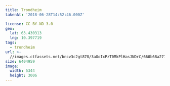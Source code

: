 ```yaml
---
title: Trondheim
takenAt: '2018-06-28T14:52:46.000Z'

license: CC BY-ND 3.0
geo:
  lat: 63.430313
  lng: 10.397719
tags:
  - trondheim
url: >-
  //images.ctfassets.net/bncv3c2gt878/3aOoIxPzT0MkPlHasJNDrC/660b68a2714bed4d6c07e54c49adb309/trondheim_42206034755_o
size: 6404959
image:
  width: 5344
  height: 3006
---
```

